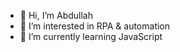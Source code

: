 - 👋 Hi, I’m Abdullah
- 👀 I’m interested in RPA & automation
- 🌱 I’m currently learning JavaScript

<!---
atayhan/atayhan is a ✨ special ✨ repository because its `README.md` (this file) appears on your GitHub profile.
You can click the Preview link to take a look at your changes.
--->
